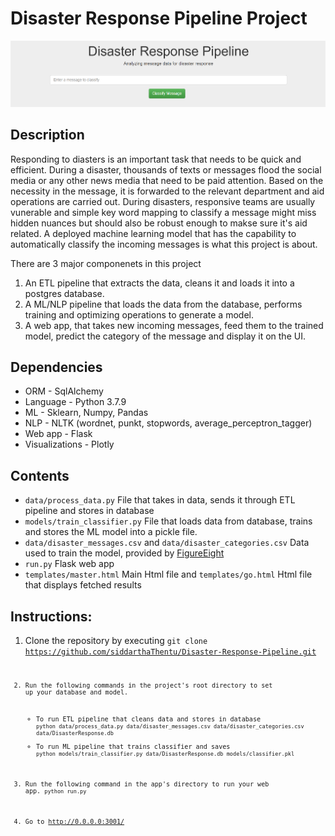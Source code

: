 # Disaster Response Pipeline Project

![homepage](screenshots/homepage.PNG)

## Description

Responding to diasters is an important task that needs to be quick and efficient. During a disaster, thousands of texts or messages flood the social media or any other news media that need to be paid attention. Based on the necessity in the message, it is forwarded to the relevant department and aid operations are carried out. During disasters, responsive teams are usually vunerable and simple key word mapping to classify a message might miss hidden nuances but should also be robust enough to makse sure it's aid related. A deployed machine learning model that has the capability to automatically classify the incoming messages is what this project is about.

There are 3 major componenets in this project
1. An ETL pipeline that extracts the data, cleans it and loads it into a postgres database.
2. A ML/NLP pipeline that loads the data from the database, performs training and optimizing operations to generate a model.
3. A web app, that takes new incoming messages, feed them to the trained model, predict the category of the message and display it on the UI.

## Dependencies

* ORM - SqlAlchemy
* Language - Python 3.7.9
* ML - Sklearn, Numpy, Pandas
* NLP - NLTK (wordnet, punkt, stopwords, average_perceptron_tagger)
* Web app - Flask
* Visualizations - Plotly

## Contents

* <code>data/process_data.py</code> File that takes in data, sends it through ETL pipeline and stores in database
* <code>models/train_classifier.py</code> File that loads data from database, trains and stores the ML model into a pickle file.
* <code>data/disaster_messages.csv</code> and <code>data/disaster_categories.csv</code> Data used to train the model, provided by [FigureEight](https://appen.com/)
* <code>run.py</code> Flask web app
* <code>templates/master.html</code> Main Html file and <code>templates/go.html</code> Html file that displays fetched results
    
## Instructions:
1. Clone the repository by executing <code>git clone https://github.com/siddarthaThentu/Disaster-Response-Pipeline.git<code>

2. Run the following commands in the project's root directory to set up your database and model.

    - To run ETL pipeline that cleans data and stores in database
        `python data/process_data.py data/disaster_messages.csv data/disaster_categories.csv data/DisasterResponse.db`
    - To run ML pipeline that trains classifier and saves
        `python models/train_classifier.py data/DisasterResponse.db models/classifier.pkl`

3. Run the following command in the app's directory to run your web app.
    `python run.py`

3. Go to http://0.0.0.0:3001/
